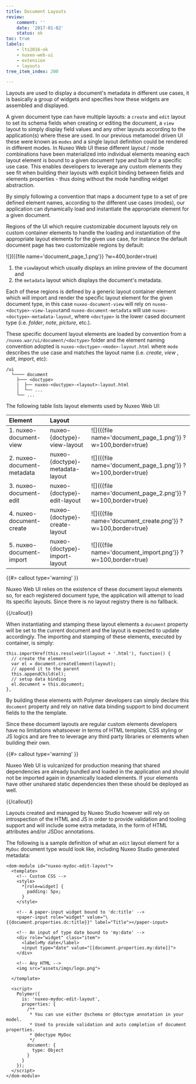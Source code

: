 ```yaml
---
title: Document Layouts
review:
    comment: ''
    date: '2017-01-02'
    status: ok
toc: true
labels:
    - lts2016-ok
    - nuxeo-web-ui
    - extension
    - layouts
tree_item_index: 200

---
```

Layouts are used to display a document's metadata in different use cases, it is basically a group of widgets and specifies how these widgets are assembled and displayed.

A given document type can have multiple layouts: a `create` and `edit` layout to set its schema fields when creating or editing the document, a `view` layout to simply display field values and any other layouts according to the application(s) where these are used. In our previous metamodel driven UI these were known as `modes` and a single layout definition could be rendered in different modes.
In Nuxeo Web UI these different layout / mode combinations have been materialized into individual elements meaning each layout element is bound to a given document type and built for a specific use case. This enables developers to leverage any custom elements they see fit when building their layouts with explicit binding between fields and elements properties - thus doing without the mode handling widget abstraction.

By simply following a convention that maps a document type to a set of pre defined element names, according to the different use cases (modes), our application can dynamically load and instantiate the appropriate element for a given document.

Regions of the UI which require customizable document layouts rely on custom container elements to handle the loading and instantiation of the appropriate layout elements for the given use case, for instance the default document page has two customizable regions by default:

![]({{file name='document_page_1.png'}} ?w=400,border=true)

1. the `view`layout which usually displays an inline preview of the document and
2. the `metadata` layout which displays the document's metadata.

Each of these regions is defined by a generic layout container element which will import and render the specific layout element for the given document type, in this case `nuxeo-document-view` will rely on `nuxeo-<doctype>-view-layout`and `nuxeo-document-metadata` will use `nuxeo-<doctype>-metadata-layout`, where `<doctype>` is the lower cased document type (i.e. *folder*, *note*, *picture*, etc.).

These specific document layout elements are loaded by convention from a `/nuxeo.war/ui/document/<doctype>` folder and the element naming convention adopted is `nuxeo-<doctype>-<mode>-layout.html` where `mode` describes the use case and matches the layout name (i.e. *create*, *view* , *edit*, *import*, etc):

```text
/ui
  └──── document
    ├─── <doctype>
    |  ├── nuxeo-<doctype>-<layout>-layout.html
    │  └── ...
    └── ...
```
The following table lists layout elements used by Nuxeo Web UI:

| Element                      | Layout                             |                                                                  |
|:-----------------------------|:-----------------------------------|:-----------------------------------------------------------------|
| 1. nuxeo-document-view       | nuxeo-{doctype}-view-layout        | ![]({{file name='document_page_1.png'}} ?w=100,border=true)      |
| 2. nuxeo-document-metadata   | nuxeo-{doctype}-metadata-layout    | ![]({{file name='document_page_1.png'}} ?w=100,border=true)      |
| 3. nuxeo-document-edit       | nuxeo-{doctype}-edit-layout        | ![]({{file name='document_page_2.png'}} ?w=100,border=true)      |
| 4. nuxeo-document-create     | nuxeo-{doctype}-create-layout      | ![]({{file name='document_create.png'}} ?w=100,border=true)      |
| 5. nuxeo-document-import     | nuxeo-{doctype}-import-layout      | ![]({{file name='document_import.png'}} ?w=100,border=true)      |

{{#> callout type='warning' }}

Nuxeo Web UI relies on the existence of these document layout elements so, for each registered document type, the application will attempt to load its specific layouts. Since there is no layout registry there is no fallback.

{{/callout}}

When instantiating and stamping these layout elements a `document` property will be set to the current document and the layout is expected to update accordingly. The importing and stamping of these elements, executed by container, is simply:

```
this.importHref(this.resolveUrl(layout + '.html'), function() {
  // create the element
  var el = document.createElement(layout);
  // append it to the parent
  this.appendChild(el);
  // setup data binding
  el.document = this.document;
},
```
By building these elements with Polymer developers can simply declare this `document` property and rely on native data binding support to bind document fields to the the template.

Since these document layouts are regular custom elements developers have no limitations whatsoever in terms of HTML template, CSS styling or JS logics and are free to leverage any third party libraries or elements when building their own.

{{#> callout type='warning' }}

Nuxeo Web UI is vulcanized for production meaning that shared dependencies are already bundled and loaded in the application and should not be imported again in dynamically loaded elements.
If your elements have other unshared static dependencies then these should be deployed as well.

{{/callout}}

Layouts created and managed by Nuxeo Studio however will rely on introspection of the HTML and JS in order to provide validation and tooling support and will include some extra metadata, in the form of HTML attributes and/or JSDoc annotations.

The following is a sample definition of what an `edit` layout element for a `MyDoc` document type would look like, including Nuxeo Studio generated metadata:

```
<dom-module id="nuxeo-mydoc-edit-layout">
  <template>
    <!-- Custom CSS -->
    <style>
      *[role=widget] {
        padding: 5px;
      }
    </style>

    <!-- A paper-input widget bound to 'dc:title' -->
    <paper-input role="widget" value="\{{document.properties.dc:title}}" label="Title"></paper-input>

    <!-- An input of type date bound to 'my:date' -->
    <div role="widget" class="item">
      <label>My date</label>
      <input type="date" value="[[document.properties.my:date]]">
    </div>

    <!-- Any HTML -->
    <img src="assets/imgs/logo.png">

  </template>

  <script>
    Polymer({
      is: 'nuxeo-mydoc-edit-layout',
      properties: {
        /**
         * You can use either @schema or @doctype annotation in your model.
         * Used to provide validation and auto completion of document properties.
         * @doctype MyDoc
         */
        document: {
          type: Object
        }
      }
    });
  </script>
</dom-module>
```
